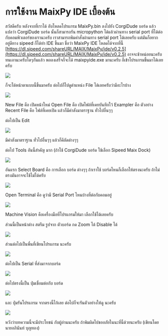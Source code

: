 # การใช้งาน MaixPy IDE เบื้องต้น

สวัสดีครับ หลังจากที่เราได้ อับโหลดโปรแกรม MaixPy.bin ลงไปยัง CorgiDude บอร์ด แล้ว แปลว่า CorgiDude บอร์ด นั้นก็สามารถรัน micropython ได้แล้วผ่านทาง serial port ที่ได้ต่อกับคอมพิวเตอร์ของเรานะครับ เราสามารถพิมคำสั่งผ่านทาง serial port ได้เลยครับ แต่มันก็อยากอยู่ดีทาง sipeed ก็ได้ทำ IDE ขึ้นมา ชื่อว่า MaixPy IDE โหลดได้จากที่นี้ [https://dl.sipeed.com/shareURL/MAIX/MaixPy/ide/v0.2.5](https://dl.sipeed.com/shareURL/MAIX/MaixPy/ide/v0.2.5) อาจจะช้าหน่อยนะครับ ทนเอานะครับโตๆกันแล้ว พอลงเสร็จก็จะได้ maixpyide.exe มานะครับ ก็เข้าโปรแกรมขึ้นมาได้เลยครับ

![](https://ff.lnwfile.com/_/ff/_raw/vk/rb/a9.jpg)

ก็จะได้หน้าตาแบบนี้ขึ้นมาครับ
ต่อไปก็ไปดูตำแหน่ง File ได้เลยครับว่ามีอะไรบ้าง

![](https://ff.lnwfile.com/_/ff/_raw/cv/qg/pw.jpg)

New File คือ เปิดหน้าใหม่
Open File คือ เปิดไฟล์ที่เคยบันทึกใว้
Exampler คือ ตัวอย่าง
Recent File คือ ไฟล์ที่เคยเปิด
แล้วก็มีคำสังมาตราฐาน ทั่วไปอื่นๆๆ

ต่อไปเป็น Edit

![](https://ff.lnwfile.com/_/ff/_raw/dp/by/tu.jpg)

มีคำสังมาตราฐาน ทั่วไปอื่นๆๆ แล้วก็คีลัดต่างๆๆ

ต่อไป Tools อันนี้สำคัญ มาก (ถ้าใช้ CorgiDude บอร์ด ใช้เลือก Sipeed Maix Dock)

![](https://ff.lnwfile.com/_/ff/_raw/sy/wu/rk.jpg)

อันแรก Select Board คือ การเลือก บอร์ด ต่างๆๆ ถ้าเราใช้ บอร์ดไหนก็เลือกให้ตรงนะครับ ถ้าไม่ตรงมันอาจจะใช้ไม่ได้ครับ

![](https://ff.lnwfile.com/_/ff/_raw/sb/sq/z6.jpg)

Open Terminal คือ ดูว่ามี Serial Port ไหนบ้างที่ต่อกับคอมอยู่

![](https://ff.lnwfile.com/_/ff/_raw/gu/dj/lu.jpg)

Machine Vision คือเครื่องมือที่โปรแกรมให้มา เลือกใช้ได้เลยครับ

ส่วนนี้เป็นหน้าต่าง สตรีม รูปจาก ตัวบอร์ด กด Zoom ได้ Disable ได้

![](https://ff.lnwfile.com/_/ff/_raw/su/ye/s2.jpg)

ส่วนต่อไปเป็นพื่นที่เขียนโปรแกรม นะครับ

![](https://ff.lnwfile.com/_/ff/_raw/gq/fn/6e.jpg)

ต่อไปเป็น Serial ที่ส่งมาจากบอร์ด

![](https://ff.lnwfile.com/_/ff/_raw/2i/w2/1u.jpg)

ต่อไปตรงนี้เป็น ปุ่มเชื่อมต่อกับ บอร์ด

![](https://ff.lnwfile.com/_/ff/_raw/io/tf/z4.jpg)

และ ปุ่มรันโปรแกรม จากตรงนี้ไก้เลย
ต่อไปก็จะรันตัวอย่างให้ดู นะครับ

![](https://ff.lnwfile.com/_/ff/_raw/wm/6a/hn.jpg)

หวังว่าบทความนี้จะมีประโยชน์ กับผู้อ่านนะครับ ถ้าพิมผิดไปขออภัยในนะที่นี้ด้วยนะครับ (เขียนโดย นายอภินันท์ บุญทอง)
